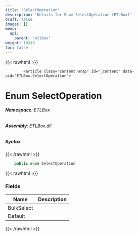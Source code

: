 ```yaml
---
title: "SelectOperation"
description: "Details for Enum SelectOperation (ETLBox)"
draft: false
images: []
menu:
  api:
    parent: "etlbox"
weight: 10310
toc: false
---
```


{{< rawhtml >}}

            <article class="content wrap" id="_content" data-uid="ETLBox.SelectOperation">
  <h1 id="ETLBox_SelectOperation" data-uid="ETLBox.SelectOperation" class="text-break">Enum SelectOperation
</h1>
  <div class="markdown level0 summary"></div>
  <div class="markdown level0 conceptual"></div>
<h6><strong>Namespace</strong>: ETLBox</h6>
  <h6><strong>Assembly</strong>: ETLBox.dll</h6>
  <h5 id="ETLBox_SelectOperation_syntax">Syntax</h5>
{{< /rawhtml >}}

```C#
    public enum SelectOperation
```

{{< rawhtml >}}
  <h3 id="fields">Fields
</h3>
  <table class="table table-bordered table-condensed">
    <thead>
      <tr>
        <th>Name</th>
        <th>Description</th>
      </tr>
    <thead>
    <tbody>
      <tr>
        <td id="ETLBox_SelectOperation_BulkSelect">BulkSelect</td>
        <td></td>
      </tr>
      <tr>
        <td id="ETLBox_SelectOperation_Default">Default</td>
        <td></td>
      </tr>
    </tbody>
  </thead></thead></table>

{{< /rawhtml >}}
